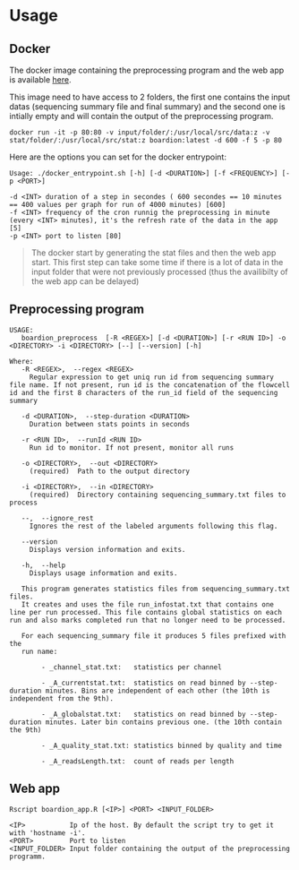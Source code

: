 # Usage

## Docker

The docker image containing the preprocessing program and the web app is available [here](https://registry.hub.docker.com/u/rdbioseq/BoardION/).

This image need to have access to 2 folders, the first one contains the input datas (sequencing summary file and final summary) and the second one is intially empty and will contain the output of the preprocessing program.

```
docker run -it -p 80:80 -v input/folder/:/usr/local/src/data:z -v stat/folder/:/usr/local/src/stat:z boardion:latest -d 600 -f 5 -p 80
```

Here are the options you can set for the docker entrypoint:

```
Usage: ./docker_entrypoint.sh [-h] [-d <DURATION>] [-f <FREQUENCY>] [-p <PORT>]

-d <INT> duration of a step in secondes ( 600 secondes == 10 minutes == 400 values per graph for run of 4000 minutes) [600]
-f <INT> frequency of the cron runnig the preprocessing in minute (every <INT> minutes), it's the refresh rate of the data in the app [5]
-p <INT> port to listen [80]
```

> The docker start by generating the stat files and then the web app start. This first step can take some time if there is a lot of data in the input folder that were not previously processed (thus the availibilty of the web app can be delayed)


## Preprocessing program

```
USAGE:
   boardion_preprocess  [-R <REGEX>] [-d <DURATION>] [-r <RUN ID>] -o <DIRECTORY> -i <DIRECTORY> [--] [--version] [-h]

Where:
   -R <REGEX>,  --regex <REGEX>
     Regular expression to get uniq run id from sequencing summary file name. If not present, run id is the concatenation of the flowcell id and the first 8 characters of the run_id field of the sequencing summary

   -d <DURATION>,  --step-duration <DURATION>
     Duration between stats points in seconds

   -r <RUN ID>,  --runId <RUN ID>
     Run id to monitor. If not present, monitor all runs

   -o <DIRECTORY>,  --out <DIRECTORY>
     (required)  Path to the output directory

   -i <DIRECTORY>,  --in <DIRECTORY>
     (required)  Directory containing sequencing_summary.txt files to process

   --,  --ignore_rest
     Ignores the rest of the labeled arguments following this flag.

   --version
     Displays version information and exits.

   -h,  --help
     Displays usage information and exits.

   This program generates statistics files from sequencing_summary.txt files.
   It creates and uses the file run_infostat.txt that contains one line per run processed. This file contains global statistics on each run and also marks completed run that no longer need to be processed.

   For each sequencing_summary file it produces 5 files prefixed with the
   run name:

        - _channel_stat.txt:   statistics per channel

        - _A_currentstat.txt:  statistics on read binned by --step-duration minutes. Bins are independent of each other (the 10th is independent from the 9th).

        - _A_globalstat.txt:   statistics on read binned by --step-duration minutes. Later bin contains previous one. (the 10th contain the 9th)

        - _A_quality_stat.txt: statistics binned by quality and time

        - _A_readsLength.txt:  count of reads per length
```

## Web app

```
Rscript boardion_app.R [<IP>] <PORT> <INPUT_FOLDER>

<IP>           Ip of the host. By default the script try to get it with 'hostname -i'. 
<PORT>         Port to listen
<INPUT_FOLDER> Input folder containing the output of the preprocessing programm.

```
